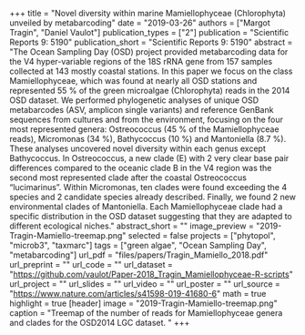 +++
title = "Novel diversity within marine Mamiellophyceae (Chlorophyta) unveiled by metabarcoding"
date = "2019-03-26"
authors = ["Margot Tragin", "Daniel Vaulot"]
publication_types = ["2"]
publication = "Scientific Reports 9: 5190"
publication_short = "Scientific Reports 9: 5190"
abstract = "The Ocean Sampling Day (OSD) project provided metabarcoding data for the V4 hyper-variable regions of the 18S rRNA gene from 157 samples collected at 143  mostly coastal stations. In this paper we focus on the class Mamiellophyceae, which was found at nearly all OSD stations and represented 55 % of the green microalgae (Chlorophyta) reads in the 2014 OSD dataset. We performed phylogenetic analyses of unique OSD metabarcodes (ASV, amplicon single variants) and reference GenBank sequences from cultures and from the environment, focusing on the four most represented genera: Ostreococcus (45 % of the Mamiellophyceae reads), Micromonas (34 %), Bathycoccus (10 %) and Mantoniella (8.7 %). These analyses uncovered novel diversity within each genus except Bathycoccus. In Ostreococcus, a new clade (E) with 2 very clear base pair differences compared to the oceanic clade B in the V4 region was the second most represented clade after the coastal Ostreococcus “lucimarinus”. Within Micromonas, ten clades were found exceeding the 4 species and 2 candidate species already described. Finally, we found 2 new environmental clades of Mantoniella. Each Mamiellophyceae clade had a specific distribution in the OSD dataset suggesting that they are adapted to different ecological niches."
abstract_short = ""
image_preview = "2019-Tragin-Mamiello-treemap.png"
selected = false
projects = ["phytopol", "microb3", "taxmarc"]
tags = ["green algae", "Ocean Sampling Day", "metabarcoding"]
url_pdf = "files/papers/Tragin_Mamiello_2018.pdf"
url_preprint = ""
url_code = ""
url_dataset = "https://github.com/vaulot/Paper-2018_Tragin_Mamiellophyceae-R-scripts"
url_project = ""
url_slides = ""
url_video = ""
url_poster = ""
url_source = "https://www.nature.com/articles/s41598-019-41680-6"
math = true
highlight = true
[header]
image = "2019-Tragin-Mamiello-treemap.png"
caption = "Treemap of the number of reads for Mamiellophyceae genera and clades for the OSD2014 LGC dataset. "
+++
